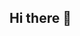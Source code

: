 ## Hi there 👋

<!--

**Here are some ideas to get you started:**

🙋♀️ A short introduction - what is your organization all about?
🌈 Contribution guidelines - how can the community get involved?
👩💻 Useful resources - where can the community find your docs? Is there anything else the community should know?
🍿 Fun facts - what does your team eat for breakfast?
🧙 Remember, you can do mighty things with the power of [Markdown](https://docs.github.com/github/writing-on-github/getting-started-with-writing-and-formatting-on-github/basic-writing-and-formatting-syntax)
-->
